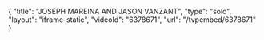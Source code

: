 {
    "title": "JOSEPH MAREINA AND JASON VANZANT",
    "type": "solo",
    "layout": "iframe-static",
    "videoId": "6378671",
    "url": "\/tvpembed\/6378671"
}